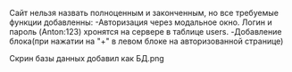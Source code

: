 Сайт нельзя назвать полноценным и законченным, но все требуемые функции добавленны:
-Авторизация через модальное окно. Логин и пароль (Anton:123) хронятся на сервере в таблице users. 
-Добавление блока(при нажатии на "+" в левом блоке на авторизованной странице)

Скрин базы данных добавил как БД.png
